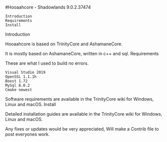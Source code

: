 #Hooaahcore - Shadowlands 9.0.2.37474

    Introduction
    Requirements
    Install

Introduction

Hooaahcore is based on TrinityCore and AshamaneCore.

It is mostly based on AshamaneCore, written in c++ and sql.
Requirements

These are what I used to build no errors.

    Visual Studio 2019
    OpenSSL 1.1.1h
    Boost 1.72
    MySql 8.0.2
    Cmake newest

Software requirements are available in the TrinityCore wiki for Windows, Linux and macOS.
Install

Detailed installation guides are available in the TrinityCore wiki for Windows, Linux and macOS.

Any fixes or updates would be very appreciated, Will make a Contrib file to post everyones work.
